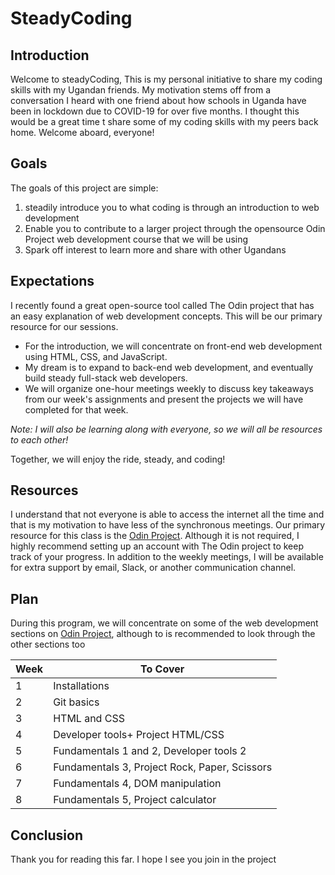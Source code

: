 # SteadyCoding
## Introduction
Welcome to steadyCoding, 
This is my personal initiative to share my coding skills with my Ugandan friends. My motivation stems off from a conversation I heard with one friend about how schools in Uganda have been in lockdown due to COVID-19 for over five months. I thought this would be a great time t share some of my coding skills with my peers back home.
Welcome aboard, everyone!
## Goals
The goals of this project are simple:
1. steadily introduce you to what coding is through an introduction to web development
1. Enable you to contribute to a larger project through the opensource Odin Project web development course that we will be using
1. Spark off interest to learn more and share with other Ugandans

## Expectations
I recently found a great open-source tool called The Odin project that has an easy explanation of web development concepts.
This will be our primary resource for our sessions.


- For the introduction, we will concentrate on front-end web development using HTML, CSS, and JavaScript.
- My dream is to expand to back-end web development, and eventually build steady full-stack web developers.
- We will organize one-hour meetings weekly to discuss key takeaways from our week's assignments and present the projects we will have completed for that week.

*Note: I will also be learning along with everyone, so we will all be resources to each other!*

Together, we will enjoy the ride, steady, and coding!

## Resources
I understand that not everyone is able to access the internet all the time and that is my motivation to have less of the synchronous meetings.
Our primary resource for this class is the [Odin Project](https://www.theodinproject.com/home). Although it is not required, I highly recommend setting up an account with The Odin project to keep track of your progress.
In addition to the weekly meetings, I will be available for extra support by email, Slack, or another communication channel.

## Plan
During this program, we will concentrate on some of the web development sections on [Odin Project](https://www.theodinproject.com/home), although to is recommended to look through the other sections too



|Week|To Cover|
|--------|--------|
| 1 | Installations |
| 2 | Git basics |
| 3 | HTML and CSS |
| 4 | Developer tools+ Project HTML/CSS|
| 5 | Fundamentals 1 and 2,  Developer tools 2|
| 6 | Fundamentals 3, Project Rock, Paper, Scissors|
| 7 | Fundamentals 4, DOM manipulation |
| 8 | Fundamentals 5, Project calculator|

## Conclusion
Thank you for reading this far. I hope I see you join in the project

